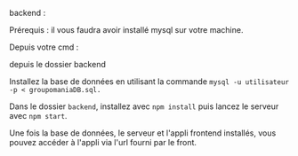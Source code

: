 backend :

Prérequis : il vous faudra avoir installé mysql sur votre machine.

Depuis votre cmd :

depuis le dossier backend

Installez la base de données en utilisant la commande `mysql -u utilisateur -p < groupomaniaDB.sql.`

Dans le dossier `backend`, installez avec `npm install` puis lancez le serveur avec `npm start`.

Une fois la base de données, le serveur et l'appli frontend installés, vous pouvez accéder à l'appli via l'url fourni par le front.
